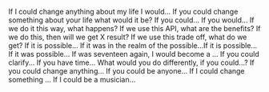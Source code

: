 If I could change anything about my life I would...
If you could change something about your life what would it be?
If you could...
If you would...
If we do it this way, what happens?
If we use this API, what are the benefits?
If we do this, then will we get X result?
If we use this trade off, what do we get?
If it is possible...
If it was in the realm of the possible...If it is possible...
If it was possible...
If was seventeen again, I would become a ... 
If you could clarify...
If you have time... 
What would you do differently, if you could...?
If you could change anything...
If you could be anyone...
If I could change something ...
If I could be a musician...



